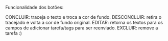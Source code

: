 Funcionalidade dos botões:

CONCLUIR: traceja o texto e troca a cor de fundo.
DESCONCLUIR: retira o tracejado e volta a cor de fundo original.
EDITAR: retorna os textos para os campos de adicionar tarefa/tags para ser reenviado.
EXCLUIR: remove a tarefa :)
